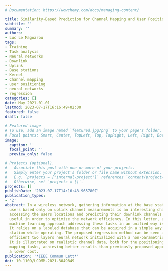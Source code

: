 ```yaml
---
# Documentation: https://wowchemy.com/docs/managing-content/

title: Similarity-Based Prediction for Channel Mapping and User Positioning
subtitle: ''
summary: ''
authors:
- Luc Le Magoarou
tags:
- Training
- Task analysis
- Neural networks
- Downlink
- Uplink
- Base stations
- Kernel
- Channel mapping
- user positioning
- neural networks
- regression
categories: []
date: May 2021-01-01
lastmod: 2023-07-17T16:16:49+02:00
featured: false
draft: false

# Featured image
# To use, add an image named `featured.jpg/png` to your page's folder.
# Focal points: Smart, Center, TopLeft, Top, TopRight, Left, Right, BottomLeft, Bottom, BottomRight.
image:
  caption: ''
  focal_point: ''
  preview_only: false

# Projects (optional).
#   Associate this post with one or more of your projects.
#   Simply enter your project's folder or file name without extension.
#   E.g. `projects = ["internal-project"]` references `content/project/deep-learning/index.md`.
#   Otherwise, set `projects = []`.
projects: []
publishDate: '2023-07-17T14:16:48.965780Z'
publication_types:
- '2'
abstract: In a wireless network, gathering information at the base station about mobile
  users based only on uplink channel measurements is an interesting challenge. Indeed,
  accessing the users locations and predicting their downlink channels would be particularly
  useful in order to optimize the network efficiency. In this letter, a supervised
  machine learning approach addressing these tasks in an unified way is proposed.
  It relies on a labeled database that can be acquired in a simple way by the base
  station while operating. The proposed regression method can be seen as a computationally
  efficient two layers neural network initialized with a non-parametric estimator.
  It is illustrated on realistic channel data, both for the positioning and channel
  mapping tasks, achieving better results than previously proposed approaches, at
  a lower cost.
publication: '*IEEE Commun Lett*'
doi: 10.1109/LCOMM.2021.3049849
---
```


